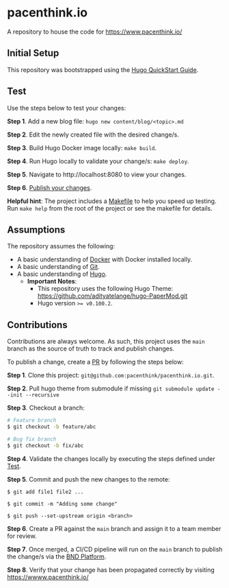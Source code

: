 # pacenthink.io

A repository to house the code for https://www.pacenthink.io/

## Initial Setup 

This repository was bootstrapped using the [Hugo QuickStart Guide](https://gohugo.io/getting-started/quick-start/).

## Test

Use the steps below to test your changes:

**Step 1**. Add a new blog file: `hugo new content/blog/<topic>.md` 

**Step 2**. Edit the newly created file with the desired change/s.

**Step 3**. Build Hugo Docker image locally: `make build`. 

**Step 4**. Run Hugo locally to validate your change/s: `make deploy`. 

**Step 5**. Navigate to http://localhost:8080 to view your changes. 

**Step 6**. [Publish your changes](#contributions).

**Helpful hint**: The project includes a [Makefile](https://github.com/pacenthink/pacenthink.io/Makefile) to help you speed up testing. Run `make help` from the root of the project or see the makefile for details.

## Assumptions

The repository assumes the following:

- A basic understanding of [Docker](https://docs.docker.com/engine/) with Docker installed locally.
- A basic understanding of [Git](https://git-scm.com/).
- A basic understanding of [Hugo](https://gohugo.io). 
    - **Important Notes**: 
        - This repository uses the following Hugo Theme: https://github.com/adityatelange/hugo-PaperMod.git
        - Hugo version `>= v0.100.2`. 

## Contributions

Contributions are always welcome. As such, this project uses the `main` branch as the source of truth to track and publish changes.

To publish a change, create a [PR](https://docs.github.com/en/pull-requests/collaborating-with-pull-requests/proposing-changes-to-your-work-with-pull-requests/creating-a-pull-request) by following the steps below: 

**Step 1**. Clone this project: `git@github.com:pacenthink/pacenthink.io.git`.

**Step 2**. Pull hugo theme from submodule if missing `git submodule update --init --recursive`

**Step 3**. Checkout a branch:
```sh 
# Feature branch
$ git checkout -b feature/abc

# Bug fix branch
$ git checkout -b fix/abc
```

**Step 4**. Validate the changes locally by executing the steps defined under [Test](#test).

**Step 5**. Commit and push the new changes to the remote:
```
$ git add file1 file2 ...

$ git commit -m "Adding some change"

$ git push --set-upstream origin <branch>
```

**Step 6**. Create a PR against the `main` branch and assign it to a team member for review.

**Step 7**. Once merged, a CI/CD pipeline will run on the `main` branch to publish the change/s via the [BND Platform](https://bnd.pacenthink.co/login).

**Step 8**. Verify that your change has been propagated correctly by visiting https://wwww.pacenthink.io/

    
